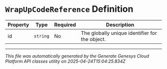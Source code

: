# `WrapUpCodeReference` Definition

| Property | Type | Required | Description |
|----------|------|----------|-------------|
| id | `string` | No | The globally unique identifier for the object. |

---

*This file was automatically generated by the Generate Genesys Cloud Platform API classes utility on 2025-04-24T15:04:25.834Z*
